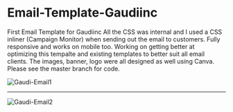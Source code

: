 # Email-Template-Gaudiinc
First Email Template for Gaudiinc 
All the CSS was internal and I used a CSS inliner (Campaign Monitor) when sending out the email to customers. 
Fully responsive and works on mobile too. Working on getting better at optimizing this tempalte and existing templates to better suit all email clients. The images, banner, logo were all designed as well using Canva. Please see the master branch for code.  


<img src="https://i.ibb.co/Y8bGMKv/Gaudi-Email1.png" alt="Gaudi-Email1">

<hr>

<img src="https://i.ibb.co/d6QFnx1/Gaudi-Email2.png" alt="Gaudi-Email2">

